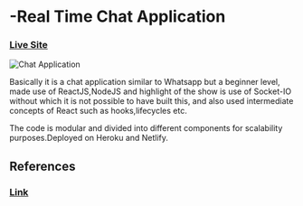 # -Real Time Chat Application

### [Live Site](https://akshay4570-realtime-chat-application.netlify.app/)

![Chat Application](https://i.ytimg.com/vi/ZwFA3YMfkoc/maxresdefault.jpg)

Basically it is a chat application similar to Whatsapp but a beginner level, made use of ReactJS,NodeJS and highlight of the show is use of Socket-IO without which it is 
not possible to have built this, and also used intermediate concepts of React such as hooks,lifecycles etc.

The code is modular and divided into different components for scalability purposes.Deployed on Heroku and Netlify.

## References

### [Link](https://www.youtube.com/watch?v=ZwFA3YMfkoc)
